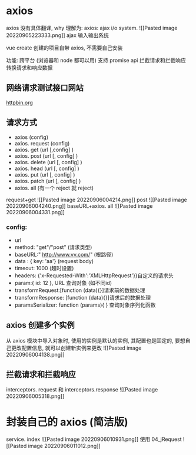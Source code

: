 # axios
axios 没有具体翻译, why 理解为:
axios: ajax i/o system. 
![[Pasted image 20220905223333.png]]
ajax 输入输出系统

vue create 创建的项目自带 axios, 不需要自己安装

功能: 
跨平台 (浏览器和 node 都可以用)
支持 promise api
拦截请求和拦截响应
转换请求和响应数据

## 网络请求测试接口网站
[httpbin.org](http://httpbin.org/)

## 请求方式
- axios (config)
- axios. request (config)
- axios. get (url [,config] )
- axios. post (url [, config] )
- axios. delete (url [, config] )
- axios. head (url [, config] )
- axios. put (url [, config] )
- axios. patch (url [, config] )
- axios. all  (有一个 reject 就 reject)

request+get
![[Pasted image 20220906004214.png]]
post
![[Pasted image 20220906004240.png]]
baseURL+axios. all
![[Pasted image 20220906004331.png]]

### config:
- url
- method: "get"/"post" (请求类型)
- baseURL:" http://www.vv.com/" (根路径)
- data : { key: 'aa'}  (request body)
- timeout: 1000 (超时设置)
- headers: {'x-Requested-With':'XMLHttpRequest'}}自定义的请求头
- param:{ id: 12 }, URL 查询对象 (如不同id)
- transformRequest:[function (data){}]请求前的数据处理
- transformResponse: [function (data){}]请求后的数据处理
- paramsSerializer: function (params){ } 查询对象序列化函数

## axios 创建多个实例
从 axios 模块中导入对象时, 使用的实例是默认的实例, 其配置也是固定的, 
要想自己更改配置信息, 就可以创建新实例来更改
![[Pasted image 20220906004138.png]]
## 拦截请求和拦截响应
interceptors. request 和 interceptors.response
![[Pasted image 20220906005318.png]]
#  封装自己的 axios (简洁版)
service. index
![[Pasted image 20220906010931.png]]
使用
04_jRequest
![[Pasted image 20220906011012.png]]
